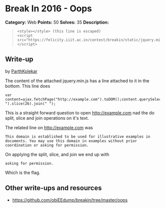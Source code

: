 # Break In 2016 - Oops

**Category:** Web
**Points:** 50
**Solves:** 35
**Description:**

>     <style></style> (this line is escaped)
>     <script src="https://felicity.iiit.ac.in/contest/breakin/static/jquery.min.js"></script>

## Write-up

by [ParthKolekar](https://github.com/ParthKolekar)

The content of the attached jquery.min.js has a line attached to it in the bottom. 
This line does 
    
    var content=ajax.fetchPage("http://example.com").toDOM();content.querySelector("h1").parentNode.childNodes[3].innerHTML.split(" ").slice(26).join(" ");

This is a straight forward question to open http://example.com nad the do split, slice and join operations on it's text. 

The related line on http://example.com was 

    This domain is established to be used for illustrative examples in documents. You may use this domain in examples without prior coordination or asking for permission.

On applying the split, slice, and join we end up with 

    asking for permission.

Which is the flag.

## Other write-ups and resources

* <https://github.com/objEEdump/breakin/tree/master/oops>
